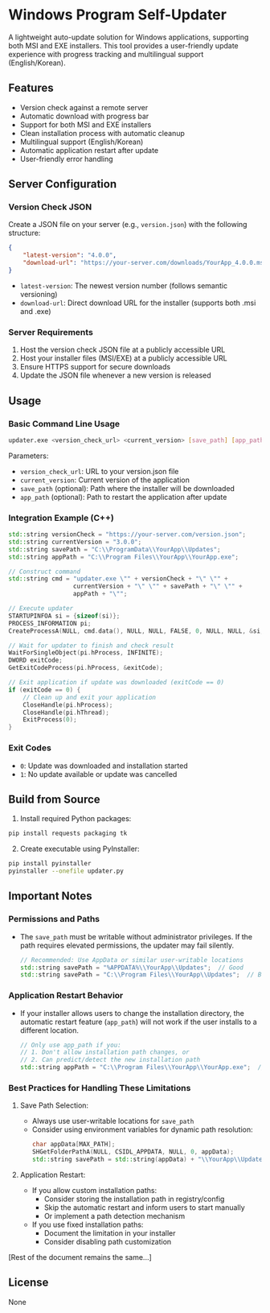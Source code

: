 # Windows Program Self-Updater

A lightweight auto-update solution for Windows applications, supporting both MSI and EXE installers. This tool provides a user-friendly update experience with progress tracking and multilingual support (English/Korean).

## Features

- Version check against a remote server
- Automatic download with progress bar
- Support for both MSI and EXE installers
- Clean installation process with automatic cleanup
- Multilingual support (English/Korean)
- Automatic application restart after update
- User-friendly error handling

## Server Configuration

### Version Check JSON

Create a JSON file on your server (e.g., `version.json`) with the following structure:

```json
{
    "latest-version": "4.0.0",
    "download-url": "https://your-server.com/downloads/YourApp_4.0.0.msi"
}
```

- `latest-version`: The newest version number (follows semantic versioning)
- `download-url`: Direct download URL for the installer (supports both .msi and .exe)

### Server Requirements

1. Host the version check JSON file at a publicly accessible URL
2. Host your installer files (MSI/EXE) at a publicly accessible URL
3. Ensure HTTPS support for secure downloads
4. Update the JSON file whenever a new version is released

## Usage

### Basic Command Line Usage

```bash
updater.exe <version_check_url> <current_version> [save_path] [app_path]
```

Parameters:
- `version_check_url`: URL to your version.json file
- `current_version`: Current version of the application
- `save_path` (optional): Path where the installer will be downloaded
- `app_path` (optional): Path to restart the application after update

### Integration Example (C++)

```cpp
std::string versionCheck = "https://your-server.com/version.json";
std::string currentVersion = "3.0.0";
std::string savePath = "C:\\ProgramData\\YourApp\\Updates";
std::string appPath = "C:\\Program Files\\YourApp\\YourApp.exe";

// Construct command
std::string cmd = "updater.exe \"" + versionCheck + "\" \"" + 
                  currentVersion + "\" \"" + savePath + "\" \"" + 
                  appPath + "\"";

// Execute updater
STARTUPINFOA si = {sizeof(si)};
PROCESS_INFORMATION pi;
CreateProcessA(NULL, cmd.data(), NULL, NULL, FALSE, 0, NULL, NULL, &si, &pi);

// Wait for updater to finish and check result
WaitForSingleObject(pi.hProcess, INFINITE);
DWORD exitCode;
GetExitCodeProcess(pi.hProcess, &exitCode);

// Exit application if update was downloaded (exitCode == 0)
if (exitCode == 0) {
    // Clean up and exit your application
    CloseHandle(pi.hProcess);
    CloseHandle(pi.hThread);
    ExitProcess(0);
}
```

### Exit Codes

- `0`: Update was downloaded and installation started
- `1`: No update available or update was cancelled

## Build from Source

1. Install required Python packages:
```bash
pip install requests packaging tk
```

2. Create executable using PyInstaller:
```bash
pip install pyinstaller
pyinstaller --onefile updater.py
```

## Important Notes

### Permissions and Paths

- The `save_path` must be writable without administrator privileges. If the path requires elevated permissions, the updater may fail silently.
  ```cpp
  // Recommended: Use AppData or similar user-writable locations
  std::string savePath = "%APPDATA%\\YourApp\\Updates";  // Good
  std::string savePath = "C:\\Program Files\\YourApp\\Updates";  // Bad (requires admin rights)
  ```

### Application Restart Behavior

- If your installer allows users to change the installation directory, the automatic restart feature (`app_path`) will not work if the user installs to a different location.
  ```cpp
  // Only use app_path if you:
  // 1. Don't allow installation path changes, or
  // 2. Can predict/detect the new installation path
  std::string appPath = "C:\\Program Files\\YourApp\\YourApp.exe";  // May fail if user changes install location
  ```

### Best Practices for Handling These Limitations

1. Save Path Selection:
   - Always use user-writable locations for `save_path`
   - Consider using environment variables for dynamic path resolution:
     ```cpp
     char appData[MAX_PATH];
     SHGetFolderPathA(NULL, CSIDL_APPDATA, NULL, 0, appData);
     std::string savePath = std::string(appData) + "\\YourApp\\Updates";
     ```

2. Application Restart:
   - If you allow custom installation paths:
     - Consider storing the installation path in registry/config
     - Skip the automatic restart and inform users to start manually
     - Or implement a path detection mechanism
   - If you use fixed installation paths:
     - Document the limitation in your installer
     - Consider disabling path customization

[Rest of the document remains the same...]

## License

None
